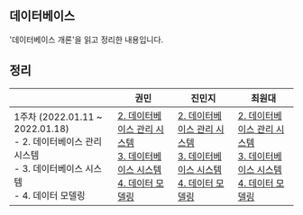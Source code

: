 ## 데이터베이스

'데이터베이스 개론'을 읽고 정리한 내용입니다.





## 정리

|                                                              | 권민                                                         | 진민지 | 최원대                                                       |
| ------------------------------------------------------------ | ------------------------------------------------------------ | ------ | ------------------------------------------------------------ |
| 1주차 (2022.01.11 ~ 2022.01.18)<br />- 2. 데이터베이스 관리 시스템<br />- 3. 데이터베이스 시스템<br />- 4. 데이터 모델링 | [2. 데이터베이스 관리 시스템]()<br />[3. 데이터베이스 시스템]()<br />[4. 데이터 모델링]() | [2. 데이터베이스 관리 시스템]()<br />[3. 데이터베이스 시스템]()<br />[4. 데이터 모델링]() | [2. 데이터베이스 관리 시스템]()<br />[3. 데이터베이스 시스템]()<br />[4. 데이터 모델링]() | 


